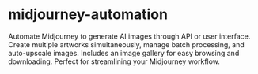 # midjourney-automation
Automate Midjourney to generate AI images through API or user interface. Create multiple artworks simultaneously, manage batch processing, and auto-upscale images. Includes an image gallery for easy browsing and downloading. Perfect for streamlining your Midjourney workflow.
